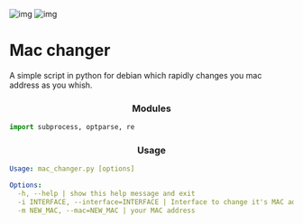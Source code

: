 ![img](https://img.shields.io/badge/-python%203.9-blue) ![img](https://img.shields.io/badge/-Debian-yellowgreen)

# Mac changer
A simple script in python for debian which rapidly changes you mac address as you whish.
<h3 text align="center"> Modules </h3>

```py
import subprocess, optparse, re
```
<h3 text align="center"> Usage </h3>

```yml
Usage: mac_changer.py [options]

Options:
  -h, --help | show this help message and exit
  -i INTERFACE, --interface=INTERFACE | Interface to change it's MAC address
  -m NEW_MAC, --mac=NEW_MAC | your MAC address
```


